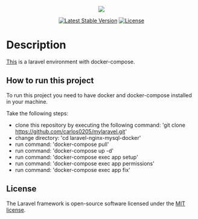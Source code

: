 <p align="center"><img src="https://laravel.com/assets/img/components/logo-laravel.svg"></p>

<p align="center">
<a href="https://packagist.org/packages/laravel/framework"><img src="https://poser.pugx.org/laravel/framework/v/stable.svg" alt="Latest Stable Version"></a>
<a href="https://packagist.org/packages/laravel/framework"><img src="https://poser.pugx.org/laravel/framework/license.svg" alt="License"></a>
</p>

# Description

[This](https://github.com/carlos0205/mylaravel.git) is a laravel environment with docker-compose.

## How to run this project

To run this project you need to have docker and docker-compose installed in your machine.

Take the following steps:

- clone this repository by executing the following command: 'git clone https://github.com/carlos0205/mylaravel.git'
- change directory: 'cd laravel-nginx-mysql-docker'
- run command: 'docker-compose pull'
- run command: 'docker-compose up -d'
- run command: 'docker-compose exec app setup'
- run command: 'docker-compose exec app permissions'
- run command: 'docker-compose exec app fix'

## License

The Laravel framework is open-source software licensed under the [MIT license](https://opensource.org/licenses/MIT).
